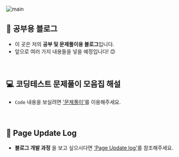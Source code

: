 ![main](https://user-images.githubusercontent.com/79848632/150446148-b4b13e64-2010-4fe6-a707-553c9d32b38c.png)

## 📖 공부용 블로그
+ 이 곳은 저의 **공부 및 문제풀이용 블로그**입니다.
+ 앞으로 여러 가지 내용들을 넣을 예정입니다! 😊    
<br><br>
## 💻 코딩테스트 문제풀이 모음집 해설
+ ` Code `  내용을 보실려면 ['문제풀이'](https://github.com/Wisesaturn/Solve-Problem "재한쓰의 코딩테스트 문제풀이 모음집")를 이용해주세요.     
<br><br>
## 🤗 Page Update Log
+ **블로그 개발 과정** 을 보고 싶으시다면 ['Page Update log'](https://github.com/Wisesaturn/study-blog/issues/9 "Page Update log")를 참조해주세요.
